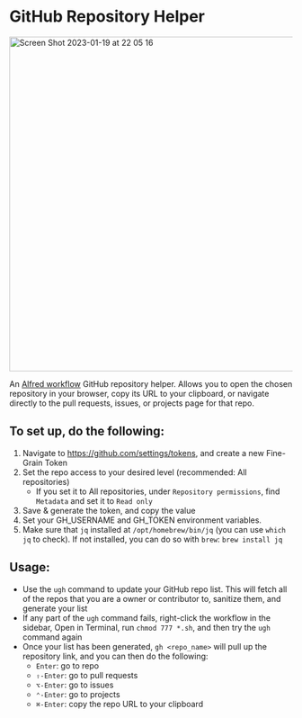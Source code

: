 # GitHub Repository Helper

<img width="595" alt="Screen Shot 2023-01-19 at 22 05 16" src="https://user-images.githubusercontent.com/1977829/213615137-30fc6c36-6173-40a2-b52e-3eebe676de09.png">

An [Alfred workflow](https://www.alfredapp.com/workflows/) GitHub repository helper. Allows you to open the chosen repository in your browser, copy its URL to your clipboard, or navigate directly to the pull requests, issues, or projects page for that repo.

## To set up, do the following:

1. Navigate to https://github.com/settings/tokens, and create a new Fine-Grain Token
2. Set the repo access to your desired level (recommended: All repositories)
	- If you set it to All repositories, under `Repository permissions`, find `Metadata` and set it to `Read only`
3. Save & generate the token, and copy the value
4. Set your GH_USERNAME and GH_TOKEN environment variables.
5. Make sure that `jq` installed at `/opt/homebrew/bin/jq` (you can use `which jq` to check). If not installed, you can do so with `brew`: `brew install jq`

## Usage:

- Use the `ugh` command to update your GitHub repo list. This will fetch all of the repos that you are a owner or contributor to, sanitize them, and generate your list
- If any part of the `ugh` command fails, right-click the workflow in the sidebar, Open in Terminal, run `chmod 777 *.sh`, and then try the `ugh` command again
- Once your list has been generated, `gh <repo_name>` will pull up the repository link, and you can then do the following:
	- `Enter`: go to repo
	- `⇧-Enter`: go to pull requests
	- `⌥-Enter`: go to issues
	- `⌃-Enter`: go to projects
	- `⌘-Enter`: copy the repo URL to your clipboard
